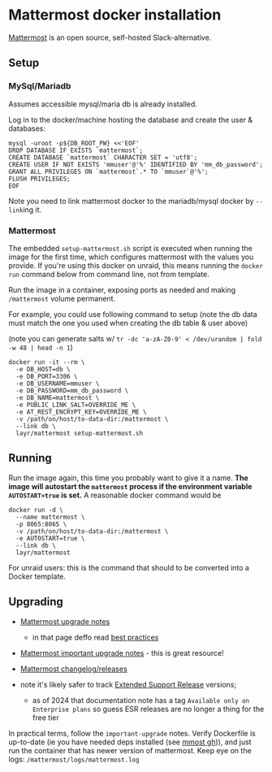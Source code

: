 # Mattermost docker installation

[Mattermost](https://mattermost.com/) is an open source, self-hosted Slack-alternative.

## Setup

### MySql/Mariadb

Assumes accessible mysql/maria db is already installed.

Log in to the docker/machine hosting the database and create the user & databases:

```
mysql -uroot -p${DB_ROOT_PW} <<'EOF'
DROP DATABASE IF EXISTS `mattermost`;
CREATE DATABASE `mattermost` CHARACTER SET = 'utf8';
CREATE USER IF NOT EXISTS 'mmuser'@'%' IDENTIFIED BY 'mm_db_password';
GRANT ALL PRIVILEGES ON `mattermost`.* TO `mmuser`@'%';
FLUSH PRIVILEGES;
EOF
```

Note you need to link mattermost docker to the mariadb/mysql docker by `--link`ing it.

### Mattermost

The embedded `setup-mattermost.sh` script is executed when running the image for the
first time, which configures mattermost with the values you provide.
If you're using this docker on unraid, this means running the `docker run` command
below from command line, not from template.

Run the image in a container, exposing ports as needed and making `/mattermost` volume permanent.

For example, you could use following command to setup (note the db data must
match the one you used when creating the db table & user above)

(note you can generate salts w/ `tr -dc 'a-zA-Z0-9' < /dev/urandom | fold -w 48 | head -n 1`)

    docker run -it --rm \
      -e DB_HOST=db \
      -e DB_PORT=3306 \
      -e DB_USERNAME=mmuser \
      -e DB_PASSWORD=mm_db_password \
      -e DB_NAME=mattermost \
      -e PUBLIC_LINK_SALT=OVERRIDE_ME \
      -e AT_REST_ENCRYPT_KEY=OVERRIDE_ME \
      -v /path/on/host/to-data-dir:/mattermost \
      --link db \
      layr/mattermost setup-mattermost.sh

## Running

Run the image again, this time you probably want to give it a name.
**The image will autostart the `mattermost` process if the environment
variable `AUTOSTART=true` is set.** A reasonable docker command would be

    docker run -d \
      --name mattermost \
      -p 8065:8065 \
      -v /path/on/host/to-data-dir:/mattermost \
      -e AUTOSTART=true \
      --link db \
      layr/mattermost

For unraid users: this is the command that should to be converted into a Docker template.

## Upgrading

- [Mattermost upgrade notes](https://docs.mattermost.com/upgrade/upgrading-mattermost-server.html)
  - in that page deffo read [best practices](https://docs.mattermost.com/upgrade/prepare-to-upgrade-mattermost.html#upgrade-best-practices)
- [Mattermost important upgrade notes](https://docs.mattermost.com/upgrade/important-upgrade-notes.html) - this is great resource!
- [Mattermost changelog/releases](https://docs.mattermost.com/about/mattermost-server-releases.html)

- note it's likely safer to track [Extended Support Release](https://docs.mattermost.com/upgrade/extended-support-release.html) versions;
  - as of 2024 that documentation note has a tag `Available only on Enterprise plans`
    so guess ESR releases are no longer a thing for the free tier

In practical terms, follow the `important-upgrade` notes.
Verify Dockerfile is up-to-date (ie you have needed deps installed (see [mmost gh](https://github.com/mattermost/docker))),
and just run the container that has newer version of mattermost.
Keep eye on the logs: `/mattermost/logs/mattermost.log`


